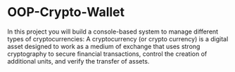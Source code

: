 # OOP-Crypto-Wallet
In this project you will build a console-based system to manage different types of cryptocurrencies: A cryptocurrency (or crypto currency) is a digital asset designed to work as a medium of exchange that uses strong cryptography to secure financial transactions, control the creation of additional units, and verify the transfer of assets.
